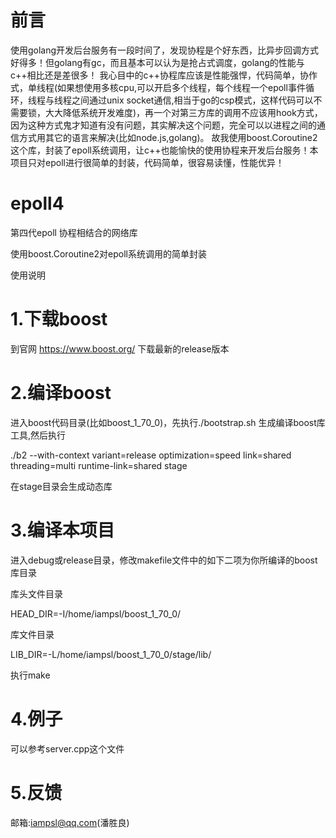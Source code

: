 # 前言
使用golang开发后台服务有一段时间了，发现协程是个好东西，比异步回调方式好得多！但golang有gc，而且基本可以认为是抢占式调度，golang的性能与c++相比还是差很多！
我心目中的c++协程库应该是性能强悍，代码简单，协作式，单线程(如果想使用多核cpu,可以开启多个线程，每个线程一个epoll事件循环，线程与线程之间通过unix socket通信,相当于go的csp模式，这样代码可以不需要锁，大大降低系统开发难度)，再一个对第三方库的调用不应该用hook方式，因为这种方式鬼才知道有没有问题，其实解决这个问题，完全可以以进程之间的通信方式用其它的语言来解决(比如node.js,golang)。
故我使用boost.Coroutine2这个库，封装了epoll系统调用，让c++也能愉快的使用协程来开发后台服务！本项目只对epoll进行很简单的封装，代码简单，很容易读懂，性能优异！

# epoll4
第四代epoll 协程相结合的网络库

使用boost.Coroutine2对epoll系统调用的简单封装


使用说明

# 1.下载boost

到官网 https://www.boost.org/   下载最新的release版本
# 2.编译boost

进入boost代码目录(比如boost_1_70_0)，先执行./bootstrap.sh 生成编译boost库工具,然后执行

./b2 --with-context variant=release optimization=speed link=shared threading=multi runtime-link=shared stage

在stage目录会生成动态库
# 3.编译本项目

进入debug或release目录，修改makefile文件中的如下二项为你所编译的boost库目录

库头文件目录

HEAD_DIR=-I/home/iampsl/boost_1_70_0/


库文件目录

LIB_DIR=-L/home/iampsl/boost_1_70_0/stage/lib/


执行make
# 4.例子
可以参考server.cpp这个文件
# 5.反馈
邮箱:iampsl@qq.com(潘胜良)

